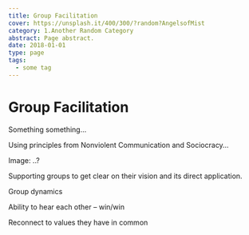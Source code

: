 ```yaml
---
title: Group Facilitation
cover: https://unsplash.it/400/300/?random?AngelsofMist
category: 1.Another Random Category
abstract: Page abstract.
date: 2018-01-01
type: page
tags:
  - some tag
---
```


# Group Facilitation

Something something…

Using principles from Nonviolent Communication and Sociocracy…

Image: ..?

Supporting groups to get clear on their vision and its direct application.

Group dynamics

Ability to hear each other – win/win

Reconnect to values they have in common

